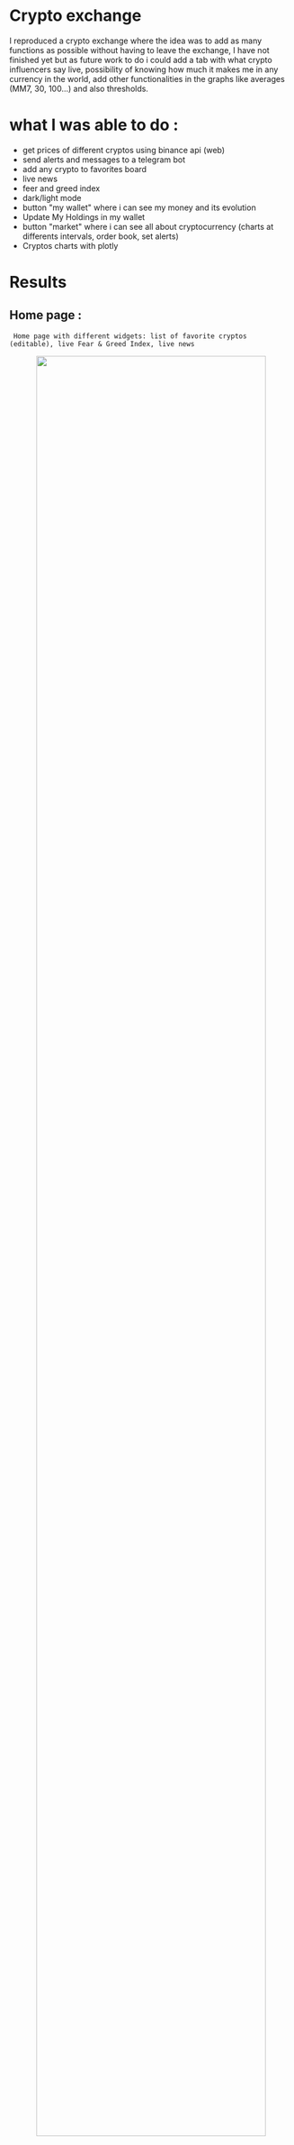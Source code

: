 # Crypto exchange
I reproduced a crypto exchange where the idea was to add as many functions as possible without having to leave the exchange, I have not finished yet but as future work to do i could add a tab with what crypto influencers say live, possibility of knowing how much it makes me in any currency in the world, add other functionalities in the graphs like averages (MM7, 30, 100...) and also thresholds.

# what I was able to do :
* get prices of different cryptos using binance api (web)
* send alerts and messages to a telegram bot
* add any crypto to favorites board
* live news
* feer and greed index
* dark/light mode
* button "my wallet" where i can see my money and its evolution
* Update My Holdings in my wallet
* button "market" where i can see all about cryptocurrency (charts at differents intervals, order book, set alerts)
* Cryptos charts with plotly
  
# Results
## Home page :
``` Home page with different widgets: list of favorite cryptos (editable), live Fear & Greed Index, live news```
<p align="center">
  <img align="center" width=90% src = "https://github.com/user-attachments/assets/b260ca90-b64d-4a0c-85e7-4ccdfa4e5d89"/>
</p>
<p align="center">
  <img align="center" width=90% src = "https://github.com/user-attachments/assets/669cf2ab-b32c-4c27-b6e1-934ec2516370"/>
</p>
<p align="center">
  
### Add TAO crypto :
<p align="center">
  <img align="center" width=90% src = "https://github.com/user-attachments/assets/962c9c09-28d4-4750-b952-32421aacf0bc"/>
</p>

### TAO on the list :
<p align="center">
  <img align="center" width=90% src = "https://github.com/user-attachments/assets/bafac000-752b-40dd-aff6-d075c947a1f6"/>
</p>

### Push the up button on TAO :
<p align="center">
  <img align="center" width=90% src = "https://github.com/user-attachments/assets/e0899374-501c-4e16-8aa3-d5bdf98eddac"/>
</p>

### Dark mode :
<p align="center">
  <img align="center" width=90% src = "https://github.com/user-attachments/assets/4de4e93c-48ad-47fa-9929-caf7f27e9a68"/>
</p>

## My Wallet :
``` My wallet with Total Wallet Value in USDT, Crypto breakdown repartition, Update My Holdings and Wallet History at different period```
<p align="center">
  <img align="center" width=90% src = "https://github.com/user-attachments/assets/443f3e10-6271-463c-a5a4-83d7c20a6ff4"/>
</p>
<p align="center">
  <img align="center" width=90% src = "https://github.com/user-attachments/assets/8ff99d55-38cc-48ce-9dcd-afd2c8e7a4f8"/>
</p>

## Market :
<p align="center">
  <img align="center" width=90% src = "https://github.com/user-attachments/assets/4c6709d0-5431-4551-87cb-4b88f440909d"/>
</p>

### Charts :
<p align="center">
  <img align="center" width=90% src = "https://github.com/user-attachments/assets/2f088069-b465-412c-9aa8-afaa869aa409"/>
</p>
<p align="center">
  <img align="center" width=90% src = "https://github.com/user-attachments/assets/73fd57be-0ee3-4f5c-b91d-6fd75dedda22"/>
</p>

### Alerts and Order book :
<p align="center">
  <img align="center" width=90% src = "https://github.com/user-attachments/assets/53f765f0-1cbc-48aa-adc3-9c277eee7816"/>
</p>



